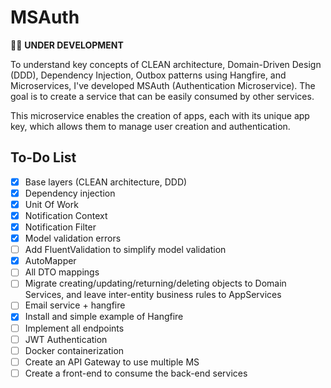 # MSAuth

👨‍💻 **UNDER DEVELOPMENT**

To understand key concepts of CLEAN architecture, Domain-Driven Design (DDD), Dependency Injection, Outbox patterns using Hangfire, and Microservices, I've developed MSAuth (Authentication Microservice). The goal is to create a service that can be easily consumed by other services.

This microservice enables the creation of apps, each with its unique app key, which allows them to manage user creation and authentication.

## To-Do List

- [X] Base layers (CLEAN architecture, DDD)
- [x] Dependency injection
- [X] Unit Of Work
- [X] Notification Context
- [X] Notification Filter
- [X] Model validation errors
- [ ] Add FluentValidation to simplify model validation
- [X] AutoMapper
- [ ] All DTO mappings
- [ ] Migrate creating/updating/returning/deleting objects to Domain Services, and leave inter-entity business rules to AppServices
- [ ] Email service + hangfire
- [X] Install and simple example of Hangfire
- [ ] Implement all endpoints
- [ ] JWT Authentication
- [ ] Docker containerization
- [ ] Create an API Gateway to use multiple MS
- [ ] Create a front-end to consume the back-end services
